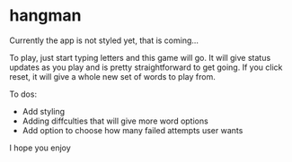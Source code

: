 # hangman
Currently the app is not styled yet, that is coming...

To play, just start typing letters and this game will go.  It will give status updates as you play and is pretty straightforward 
to get going.
If you click reset, it will give a whole new set of words to play from.

To dos:
- Add styling
- Adding diffculties that will give more word options
- Add option to choose how many failed attempts user wants

I hope you enjoy
